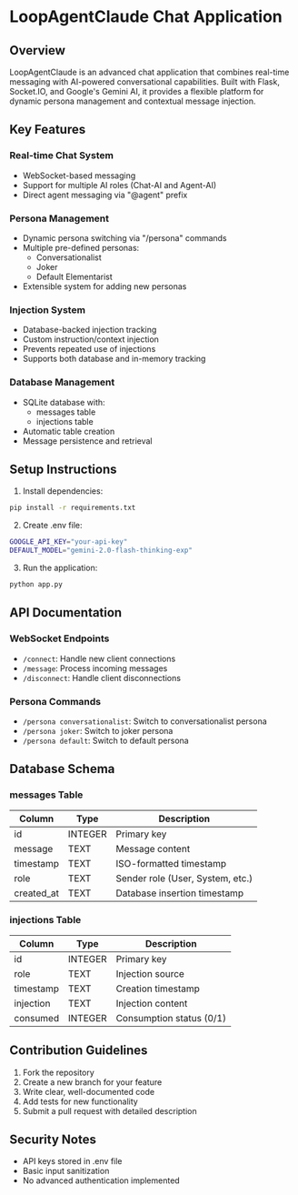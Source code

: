 # LoopAgentClaude Chat Application

## Overview

LoopAgentClaude is an advanced chat application that combines real-time messaging with AI-powered conversational capabilities. Built with Flask, Socket.IO, and Google's Gemini AI, it provides a flexible platform for dynamic persona management and contextual message injection.

## Key Features

### Real-time Chat System
- WebSocket-based messaging
- Support for multiple AI roles (Chat-AI and Agent-AI)
- Direct agent messaging via "@agent" prefix

### Persona Management
- Dynamic persona switching via "/persona" commands
- Multiple pre-defined personas:
  * Conversationalist
  * Joker
  * Default Elementarist
- Extensible system for adding new personas

### Injection System
- Database-backed injection tracking
- Custom instruction/context injection
- Prevents repeated use of injections
- Supports both database and in-memory tracking

### Database Management
- SQLite database with:
  * messages table
  * injections table
- Automatic table creation
- Message persistence and retrieval

## Setup Instructions

1. Install dependencies:
```bash
pip install -r requirements.txt
```

2. Create .env file:
```bash
GOOGLE_API_KEY="your-api-key"
DEFAULT_MODEL="gemini-2.0-flash-thinking-exp"
```

3. Run the application:
```bash
python app.py
```

## API Documentation

### WebSocket Endpoints
- `/connect`: Handle new client connections
- `/message`: Process incoming messages
- `/disconnect`: Handle client disconnections

### Persona Commands
- `/persona conversationalist`: Switch to conversationalist persona
- `/persona joker`: Switch to joker persona
- `/persona default`: Switch to default persona

## Database Schema

### messages Table
| Column     | Type        | Description                     |
|------------|-------------|---------------------------------|
| id         | INTEGER     | Primary key                     |
| message    | TEXT        | Message content                 |
| timestamp  | TEXT        | ISO-formatted timestamp         |
| role       | TEXT        | Sender role (User, System, etc.)|
| created_at | TEXT        | Database insertion timestamp    |

### injections Table
| Column     | Type        | Description                     |
|------------|-------------|---------------------------------|
| id         | INTEGER     | Primary key                     |
| role       | TEXT        | Injection source                |
| timestamp  | TEXT        | Creation timestamp              |
| injection  | TEXT        | Injection content               |
| consumed   | INTEGER     | Consumption status (0/1)        |

## Contribution Guidelines

1. Fork the repository
2. Create a new branch for your feature
3. Write clear, well-documented code
4. Add tests for new functionality
5. Submit a pull request with detailed description

## Security Notes

- API keys stored in .env file
- Basic input sanitization
- No advanced authentication implemented
